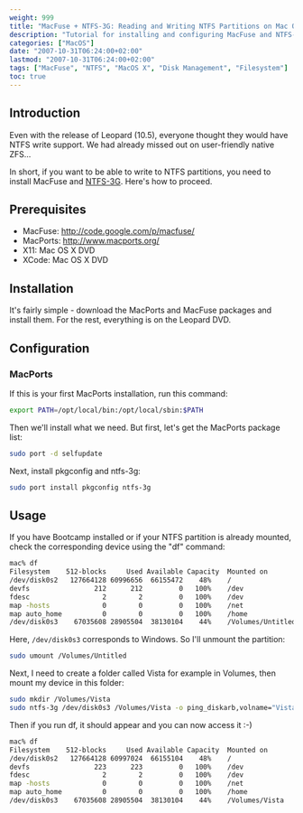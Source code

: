 ```yaml
---
weight: 999
title: "MacFuse + NTFS-3G: Reading and Writing NTFS Partitions on Mac OS X"
description: "Tutorial for installing and configuring MacFuse and NTFS-3G to enable read and write access to NTFS partitions on Mac OS X"
categories: ["MacOS"]
date: "2007-10-31T06:24:00+02:00" 
lastmod: "2007-10-31T06:24:00+02:00"
tags: ["MacFuse", "NTFS", "MacOS X", "Disk Management", "Filesystem"]
toc: true
---
```


## Introduction

Even with the release of Leopard (10.5), everyone thought they would have NTFS write support. We had already missed out on user-friendly native ZFS...

In short, if you want to be able to write to NTFS partitions, you need to install MacFuse and [NTFS-3G](https://www.ntfs-3g.org/). Here's how to proceed.

## Prerequisites

* MacFuse: http://code.google.com/p/macfuse/
* MacPorts: http://www.macports.org/
* X11: Mac OS X DVD
* XCode: Mac OS X DVD

## Installation

It's fairly simple - download the MacPorts and MacFuse packages and install them. For the rest, everything is on the Leopard DVD.

## Configuration

### MacPorts

If this is your first MacPorts installation, run this command:

```bash
export PATH=/opt/local/bin:/opt/local/sbin:$PATH
```

Then we'll install what we need. But first, let's get the MacPorts package list:

```bash
sudo port -d selfupdate
```

Next, install pkgconfig and ntfs-3g:

```bash
sudo port install pkgconfig ntfs-3g
```

## Usage

If you have Bootcamp installed or if your NTFS partition is already mounted, check the corresponding device using the "df" command:

```bash
mac% df
Filesystem    512-blocks     Used Available Capacity  Mounted on
/dev/disk0s2   127664128 60996656  66155472    48%    /
devfs                212      212         0   100%    /dev
fdesc                  2        2         0   100%    /dev
map -hosts             0        0         0   100%    /net
map auto_home          0        0         0   100%    /home
/dev/disk0s3    67035608 28905504  38130104    44%    /Volumes/Untitled
```

Here, `/dev/disk0s3` corresponds to Windows. So I'll unmount the partition:

```bash
sudo umount /Volumes/Untitled
```

Next, I need to create a folder called Vista for example in Volumes, then mount my device in this folder:

```bash
sudo mkdir /Volumes/Vista
sudo ntfs-3g /dev/disk0s3 /Volumes/Vista -o ping_diskarb,volname="Vista"
```

Then if you run df, it should appear and you can now access it :-)

```bash
mac% df
Filesystem    512-blocks     Used Available Capacity  Mounted on
/dev/disk0s2   127664128 60997024  66155104    48%    /
devfs                223      223         0   100%    /dev
fdesc                  2        2         0   100%    /dev
map -hosts             0        0         0   100%    /net
map auto_home          0        0         0   100%    /home
/dev/disk0s3    67035608 28905504  38130104    44%    /Volumes/Vista
```
